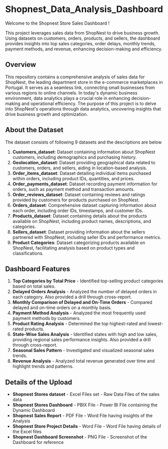 # Shopnest_Data_Analysis_Dashboard

Welcome to the Shopnest Store Sales Dashboard !

This project leverages sales data from ShopNest to drive business growth. Using datasets on customers, orders, products, and sellers, the dashboard provides insights into top sales categories, order delays, monthly trends, payment methods, and revenue, enhancing decision-making and efficiency.

## Overview

This repository contains a comprehensive analysis of sales data for ShopNest, the leading department store in the e-commerce marketplaces in Portugal. It serves as a seamless link, connecting small businesses from various regions to online channels. In today's dynamic business environment, data analytics plays a crucial role in enhancing decision-making and operational efficiency. The purpose of this project is to delve into ShopNest's operations through data analytics, uncovering insights that drive business growth and optimization.

## About the Dataset

The dataset consists of following 9 datasets and the descriptions are below 

1. **Customers_dataset**: Dataset containing information about ShopNest customers, including demographics and purchasing history.
2. **Geolocation_dataset**: Dataset providing geographical data related to customers, orders, and sellers, aiding in location-based analysis.
3. **Order_items_dataset**: Dataset detailing individual items purchased within orders, including product IDs, quantities, and prices.
4. **Order_payments_dataset**: Dataset recording payment information for orders, such as payment method and transaction amounts.
5. **Order_reviews_dataset**: Dataset containing reviews and ratings provided by customers for products purchased on ShopNest.
6. **Orders_dataset**: Comprehensive dataset capturing information about each order, including order IDs, timestamps, and customer IDs.
7. **Products_dataset**: Dataset containing details about the products available on ShopNest, including product names, descriptions, and categories.
8. **Sellers_dataset**: Dataset providing information about the sellers partnered with ShopNest, including seller IDs and performance metrics.
9. **Product Categories**: Dataset categorizing products available on ShopNest, facilitating analysis based on product types and classifications.

## Dashboard Features

1. **Top Categories by Total Price** - Identified top-selling product categories based on total sales.
2. **Delayed Orders Analysis** - Analyzed the number of delayed orders in each category.  Also provided a drill through cross-report.
3. **Monthly Comparison of Delayed and On-Time Orders** - Compared delayed and on-time orders on a monthly basis.
4. **Payment Method Analysis** - Analyzed the most frequently used payment methods by customers.
5. **Product Rating Analysis** - Determined the top highest-rated and lowest-rated products.
6. **State-Wise Sales Analysis** - Identified states with high and low sales, providing regional sales performance insights. Also provided a drill through cross-report.
7. **Seasonal Sales Pattern** - Investigated and visualized seasonal sales trends.
8. **Revenue Analysis** - Analyzed total revenue generated over time and highlight trends and patterns.


## Details of the Upload

-  **Shopnest Stores dataset** - Excel Files set - Raw Data Files of the sales data
-  **Shopnest Stores Dashboard** - PBIX File - Power BI File containing the Dynamic Dashboard
-  **Shopnest Sales Report** - PDF File - Word File having insights of the Analysis
-  **Shopnest Store Project Details** - Word File - Word File having details of the Excel files
-  **Shopnest Dashboard Screenshot** - PNG File - Screenshot of the Dashboard for reference
